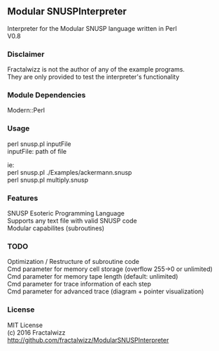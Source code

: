 ## Modular SNUSPInterpreter
Interpreter for the Modular SNUSP language written in Perl<br>
V0.8

### Disclaimer
Fractalwizz is not the author of any of the example programs.<br>
They are only provided to test the interpreter's functionality

### Module Dependencies
Modern::Perl

### Usage
perl snusp.pl inputFile<br>
  inputFile: path of file<br>
  
ie:<br>
perl snusp.pl ./Examples/ackermann.snusp<br>
perl snusp.pl multiply.snusp

### Features
SNUSP Esoteric Programming Language<br>
Supports any text file with valid SNUSP code<br>
Modular capabilites (subroutines)<br>

### TODO
Optimization / Restructure of subroutine code<br>
Cmd parameter for memory cell storage (overflow 255->0 or unlimited)<br>
Cmd parameter for memory tape length (default: unlimited)<br>
Cmd parameter for trace information of each step<br>
Cmd parameter for advanced trace (diagram + pointer visualization)

### License
MIT License<br>
(c) 2016 Fractalwizz<br>
http://github.com/fractalwizz/ModularSNUSPInterpreter